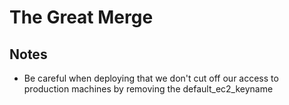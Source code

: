 # The Great Merge

## Notes

* Be careful when deploying that we don't cut off our access to production machines by removing the default_ec2_keyname
